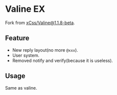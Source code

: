 # Valine EX

Fork from [xCss/Valine@1.1.8-beta](https://github.com/xCss/Valine).

## Feature

- New reply layout(no more `@xxx`).
- User system.
- Removed notify and verify(because it is useless).

## Usage

Same as valine.
